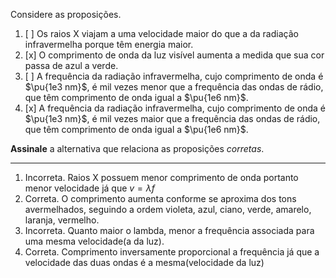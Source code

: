 Considere as proposições.

1. [ ] Os raios X viajam a uma velocidade maior do que a da radiação infravermelha porque têm energia maior.
2. [x] O comprimento de onda da luz visível aumenta a medida que sua cor passa de azul a verde.
3. [ ] A frequência da radiação infravermelha, cujo comprimento de onda é $\pu{1e3 nm}$, é mil vezes menor que a frequência das ondas de rádio, que têm comprimento de onda igual a $\pu{1e6 nm}$.
4. [x] A frequência da radiação infravermelha, cujo comprimento de onda é $\pu{1e3 nm}$, é mil vezes maior que a frequência das ondas de rádio, que têm comprimento de onda igual a $\pu{1e6 nm}$.

**Assinale** a alternativa que relaciona as proposições *corretas*.

---

1. Incorreta. Raios X possuem menor comprimento de onda portanto menor velocidade já que $v=\lambda f$ 
2. Correta. O comprimento aumenta conforme se aproxima dos tons avermelhados, seguindo a ordem violeta, azul, ciano, verde, amarelo, laranja, vermelho.
3. Incorreta. Quanto maior o lambda, menor a frequência associada para uma mesma velocidade(a da luz).
4. Correta. Comprimento inversamente proporcional a frequência já que a velocidade das duas ondas é a mesma(velocidade da luz)

